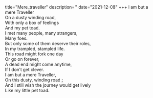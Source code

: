title="Mere_traveller"
description=''
date="2021-12-08"
+++
I am but a mere Traveller     
On a dusty winding road,     
With only a box of feelings     
And my pet toad.     
I met many people, many strangers,     
Many foes.     
But only some of them deserve their roles,     
In my trampled, stampled life.     
This road might fork one day     
Or go on forever,     
A dead end might come anytime,     
If I don't get clever.     
I am but a mere Traveller,     
On this dusty, winding road ;     
And I still wish the journey would get lively     
Like my little pet toad.     
     
     
